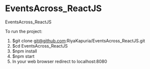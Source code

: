 # EventsAcross_ReactJS
EventsAcross_ReactJS

To run the project:

1. $git clone git@github.com:RiyaKapuria/EventsAcross_ReactJS.git
2. $cd EventsAcross_ReactJS
3. $npm install
4. $npm start
5. In your web browser redirect to localhost:8080
